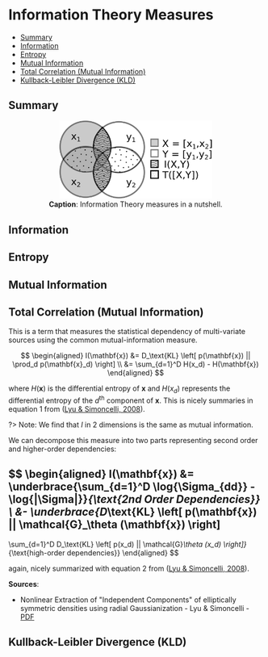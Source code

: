 # Information Theory Measures

- [Summary](#summary)
- [Information](#information)
- [Entropy](#entropy)
- [Mutual Information](#mutual-information)
- [Total Correlation (Mutual Information)](#total-correlation-mutual-information)
- [Kullback-Leibler Divergence (KLD)](#kullback-leibler-divergence-kld)

## Summary

<!-- <img src="pics/rbig_it/Fig_1.png" alt="IT measures" width="300"> -->


<!-- <figure> -->
<center>
<img src="docs/pics/rbig_it/Fig_1.png" alt="IT measures" style="width:60%">
</center>
<center>
<figurecaption>
<b>Caption</b>: Information Theory measures in a nutshell.
</figurecaption>
</center>
<!-- </figure> -->

## Information


## Entropy


## Mutual Information


## Total Correlation (Mutual Information)

This is a term that measures the statistical dependency of multi-variate sources using the common mutual-information measure.

$$
\begin{aligned}
I(\mathbf{x})
&= 
D_\text{KL} \left[ p(\mathbf{x}) || \prod_d p(\mathbf{x}_d) \right] \\
&= \sum_{d=1}^D H(x_d) - H(\mathbf{x})
\end{aligned}
$$

where $H(\mathbf{x})$ is the differential entropy of $\mathbf{x}$ and $H(x_d)$ represents the differential entropy of the $d^\text{th}$ component of $\mathbf{x}$. This is nicely summaries in equation 1 from ([Lyu & Simoncelli, 2008][1]).

?> Note: We find that $I$ in 2 dimensions is the same as mutual information.

We can decompose this measure into two parts representing second order and higher-order dependencies:

$$
\begin{aligned}
I(\mathbf{x}) 
&=
\underbrace{\sum_{d=1}^D \log{\Sigma_{dd}} - \log{|\Sigma|}}_{\text{2nd Order Dependencies}} \\
&-
\underbrace{D_\text{KL} \left[ p(\mathbf{x}) || \mathcal{G}_\theta (\mathbf{x}) \right] 
- 
\sum_{d=1}^D D_\text{KL} \left[ p(x_d) || \mathcal{G}_\theta (x_d) \right]}_{\text{high-order dependencies}}
\end{aligned}
$$

again, nicely summarized with equation 2 from ([Lyu & Simoncelli, 2008][1]).

**Sources**:
* Nonlinear Extraction of "Independent Components" of elliptically symmetric densities using radial Gaussianization - Lyu & Simoncelli - [PDF](https://www.cns.nyu.edu/pub/lcv/lyu08a.pdf)


[1]: https://www.cns.nyu.edu/pub/lcv/lyu08a.pdf "Nonlinear Extraction of 'Independent Components' of elliptically symmetric densities using radial Gaussianization - Lyu & Simoncelli - (2008)"

## Kullback-Leibler Divergence (KLD)